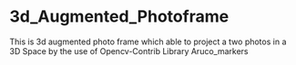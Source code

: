 # 3d_Augmented_Photoframe
This is 3d augmented photo frame which able to project a two photos in a 3D Space by the use of Opencv-Contrib Library Aruco_markers
